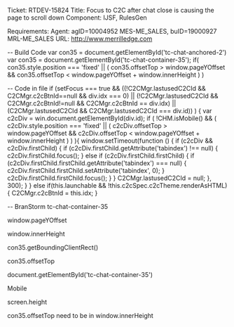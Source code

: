 
Ticket: RTDEV-15824 
Title: Focus to C2C after chat close is causing the page to scroll down
Component: IJSF, RulesGen


Requirements:
Agent: agID=10004952 MES-ME_SALES, buID=19000927 MRL-ME_SALES
URL: http://www.merrilledge.com

-- Build Code
var con35 = document.getElementById('tc-chat-anchored-2')
var con35 = document.getElementById('tc-chat-container-35');
if( con35.style.position === 'fixed' || ( con35.offsetTop > window.pageYOffset && con35.offsetTop < window.pageYOffset + window.innerHeight ) )

-- Code in file
				if (setFocus === true && ((!C2CMgr.lastusedC2CId && C2CMgr.c2cBtnId==null && div.idx === 0)
										|| (!C2CMgr.lastusedC2CId && C2CMgr.c2cBtnId!=null && C2CMgr.c2cBtnId == div.idx)
										|| (C2CMgr.lastusedC2CId && C2CMgr.lastusedC2CId === div.id))
				) {
					var c2cDiv = win.document.getElementById(div.id);
					if ( !CHM.isMobile() &&
						( c2cDiv.style.position === 'fixed' ||
						( c2cDiv.offsetTop > window.pageYOffset && c2cDiv.offsetTop < window.pageYOffset + window.innerHeight ) )
					){
						window.setTimeout(function () {
							if (c2cDiv && c2cDiv.firstChild) {
								if (c2cDiv.firstChild.getAttribute('tabindex') !== null) {
									c2cDiv.firstChild.focus();
								} else if (c2cDiv.firstChild.firstChild) {
									if (c2cDiv.firstChild.firstChild.getAttribute('tabindex') === null) {
										c2cDiv.firstChild.firstChild.setAttribute('tabindex', 0);
									}
									c2cDiv.firstChild.firstChild.focus();
								}
							}
							C2CMgr.lastusedC2CId = null;
						}, 300);
					}
				} else if(this.launchable && !this.c2cSpec.c2cTheme.renderAsHTML) {
					C2CMgr.c2cBtnId = this.idx;
				}

-- BranStorm
tc-chat-container-35

window.pageYOffset

window.innerHeight

con35.getBoundingClientRect()

con35.offsetTop

document.getElementById('tc-chat-container-35')

Mobile 

screen.height

con35.offsetTop need to be in window.innerHeight